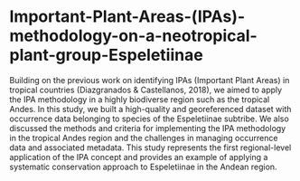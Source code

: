# Important-Plant-Areas-(IPAs)-methodology-on-a-neotropical-plant-group-Espeletiinae
Building on the previous work on identifying IPAs (Important Plant Areas) in tropical countries (Diazgranados & Castellanos, 2018), we aimed to apply the IPA methodology in a highly biodiverse region such as the tropical Andes. In this study, we built a high-quality and georeferenced dataset with occurrence data belonging to species of the Espeletiinae subtribe. We also discussed the methods and criteria for implementing the IPA methodology in the tropical Andes region and the challenges in managing occurrence data and associated metadata. This study represents the first regional-level application of the IPA concept and provides an example of applying a systematic conservation approach to Espeletiinae in the Andean region.
